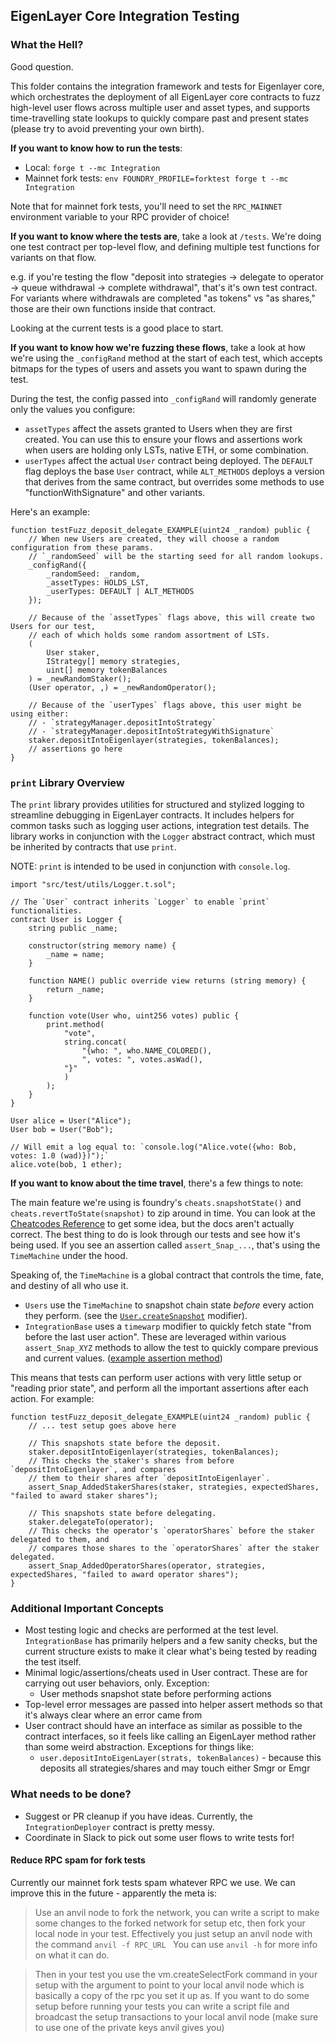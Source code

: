 ## EigenLayer Core Integration Testing

### What the Hell?

Good question.

This folder contains the integration framework and tests for Eigenlayer core, which orchestrates the deployment of all EigenLayer core contracts to fuzz high-level user flows across multiple user and asset types, and supports time-travelling state lookups to quickly compare past and present states (please try to avoid preventing your own birth).

**If you want to know how to run the tests**:

* Local: `forge t --mc Integration`
* Mainnet fork tests: `env FOUNDRY_PROFILE=forktest forge t --mc Integration`

Note that for mainnet fork tests, you'll need to set the `RPC_MAINNET` environment variable to your RPC provider of choice!

**If you want to know where the tests are**, take a look at `/tests`. We're doing one test contract per top-level flow, and defining multiple test functions for variants on that flow. 

e.g. if you're testing the flow "deposit into strategies -> delegate to operator -> queue withdrawal -> complete withdrawal", that's it's own test contract. For variants where withdrawals are completed "as tokens" vs "as shares," those are their own functions inside that contract.

Looking at the current tests is a good place to start.

**If you want to know how we're fuzzing these flows**, take a look at how we're using the `_configRand` method at the start of each test, which accepts bitmaps for the types of users and assets you want to spawn during the test.

During the test, the config passed into `_configRand` will randomly generate only the values you configure:
* `assetTypes` affect the assets granted to Users when they are first created. You can use this to ensure your flows and assertions work when users are holding only LSTs, native ETH, or some combination.
* `userTypes` affect the actual `User` contract being deployed. The `DEFAULT` flag deploys the base `User` contract, while `ALT_METHODS` deploys a version that derives from the same contract, but overrides some methods to use "functionWithSignature" and other variants.

Here's an example:

```solidity
function testFuzz_deposit_delegate_EXAMPLE(uint24 _random) public {   
    // When new Users are created, they will choose a random configuration from these params.
    // `_randomSeed` will be the starting seed for all random lookups.
    _configRand({
        _randomSeed: _random,
        _assetTypes: HOLDS_LST,
        _userTypes: DEFAULT | ALT_METHODS
    });

    // Because of the `assetTypes` flags above, this will create two Users for our test,
    // each of which holds some random assortment of LSTs.
    (
        User staker,
        IStrategy[] memory strategies, 
        uint[] memory tokenBalances
    ) = _newRandomStaker();
    (User operator, ,) = _newRandomOperator();

    // Because of the `userTypes` flags above, this user might be using either:
    // - `strategyManager.depositIntoStrategy`
    // - `strategyManager.depositIntoStrategyWithSignature`
    staker.depositIntoEigenlayer(strategies, tokenBalances);
    // assertions go here
}
```

### `print` Library Overview

The `print` library provides utilities for structured and stylized logging to streamline debugging in EigenLayer contracts. It includes helpers for common tasks such as logging user actions, integration test details. The library works in conjunction with the `Logger` abstract contract, which must be inherited by contracts that use `print`.

NOTE: `print` is intended to be used in conjunction with `console.log`.

```solidity
import "src/test/utils/Logger.t.sol";

// The `User` contract inherits `Logger` to enable `print` functionalities.
contract User is Logger {
    string public _name;

    constructor(string memory name) {
        _name = name;
    }

    function NAME() public override view returns (string memory) {
        return _name;
    }

    function vote(User who, uint256 votes) public {
        print.method(
            "vote", 
            string.concat(
                "{who: ", who.NAME_COLORED(), 
                ", votes: ", votes.asWad(), 
            "}"
            )
        );
    }
}

User alice = User("Alice");
User bob = User("Bob");

// Will emit a log equal to: `console.log("Alice.vote({who: Bob, votes: 1.0 (wad)})");`
alice.vote(bob, 1 ether);
```

**If you want to know about the time travel**, there's a few things to note:

The main feature we're using is foundry's `cheats.snapshotState()` and `cheats.revertToState(snapshot)` to zip around in time. You can look at the [Cheatcodes Reference](https://book.getfoundry.sh/cheatcodes/#cheatcodes-interface) to get some idea, but the docs aren't actually correct. The best thing to do is look through our tests and see how it's being used. If you see an assertion called `assert_Snap_...`, that's using the `TimeMachine` under the hood. 

Speaking of, the `TimeMachine` is a global contract that controls the time, fate, and destiny of all who use it.
* `Users` use the `TimeMachine` to snapshot chain state *before* every action they perform. (see the [`User.createSnapshot`](https://github.com/layr-labs/eigenlayer-contracts/blob/c5193f7bff00903a4323be2a1500cbf7137a83e9/src/test/integration/User.t.sol#L43-L46) modifier).
* `IntegrationBase` uses a `timewarp` modifier to quickly fetch state "from before the last user action". These are leveraged within various `assert_Snap_XYZ` methods to allow the test to quickly compare previous and current values. ([example assertion method](https://github.com/layr-labs/eigenlayer-contracts/blob/c99e847709852d7246c73b7d72d44bba368b760e/src/test/integration/IntegrationBase.t.sol#L146-L148))

This means that tests can perform user actions with very little setup or "reading prior state", and perform all the important assertions after each action. For example:

```solidity
function testFuzz_deposit_delegate_EXAMPLE(uint24 _random) public {   
    // ... test setup goes above here
    
    // This snapshots state before the deposit.
    staker.depositIntoEigenlayer(strategies, tokenBalances);
    // This checks the staker's shares from before `depositIntoEigenlayer`, and compares
    // them to their shares after `depositIntoEigenlayer`.
    assert_Snap_AddedStakerShares(staker, strategies, expectedShares, "failed to award staker shares");

    // This snapshots state before delegating.
    staker.delegateTo(operator);
    // This checks the operator's `operatorShares` before the staker delegated to them, and
    // compares those shares to the `operatorShares` after the staker delegated.
    assert_Snap_AddedOperatorShares(operator, strategies, expectedShares, "failed to award operator shares");
}
```

### Additional Important Concepts

* Most testing logic and checks are performed at the test level. `IntegrationBase` has primarily helpers and a few sanity checks, but the current structure exists to make it clear what's being tested by reading the test itself.
* Minimal logic/assertions/cheats used in User contract. These are for carrying out user behaviors, only. Exception:
    * User methods snapshot state before performing actions
* Top-level error messages are passed into helper assert methods so that it's always clear where an error came from
* User contract should have an interface as similar as possible to the contract interfaces, so it feels like calling an EigenLayer method rather than some weird abstraction. Exceptions for things like:
    * `user.depositIntoEigenLayer(strats, tokenBalances)` - because this deposits all strategies/shares and may touch either Smgr or Emgr

### What needs to be done?

* Suggest or PR cleanup if you have ideas. Currently, the `IntegrationDeployer` contract is pretty messy.
* Coordinate in Slack to pick out some user flows to write tests for!

#### Reduce RPC spam for fork tests

Currently our mainnet fork tests spam whatever RPC we use. We can improve this in the future - apparently the meta is:

> Use an anvil node to fork the network, you can write a script to make some changes to the forked network for setup etc, then fork your local node in your test.
> Effectively you just setup an anvil node with the command
`anvil -f RPC_URL `
You can use `anvil -h` for more info on what it can do.

> Then in your test you use the vm.createSelectFork command in your setup with the argument to point to your local anvil node which is basically a copy of the rpc you set it up as. 
>  If you want to do some setup before running your tests you can write a script file and broadcast the setup transactions to your local anvil node (make sure to use one of the private keys anvil gives you)